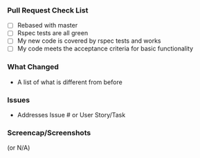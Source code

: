### Pull Request Check List

- [ ] Rebased with master
- [ ] Rspec tests are all green
- [ ] My new code is covered by rspec tests and works
- [ ] My code meets the acceptance criteria for basic functionality

### What Changed

+ A list of what is different from before

### Issues

+ Addresses Issue # or User Story/Task

### Screencap/Screenshots

(or N/A)
